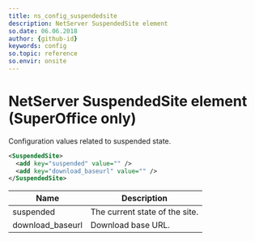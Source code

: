 ```yaml
---
title: ns_config_suspendedsite
description: NetServer SuspendedSite element
so.date: 06.06.2018
author: {github-id}
keywords: config
so.topic: reference
so.envir: onsite
---
```


# NetServer SuspendedSite element (SuperOffice only)

Configuration values related to suspended state.

```XML
<SuspendedSite>
  <add key="suspended" value="" />
  <add key="download_baseurl" value="" />
</SuspendedSite>
```

| Name | Description |
|---|---|
| suspended | The current state of the site. |
| download_baseurl | Download base URL. |
